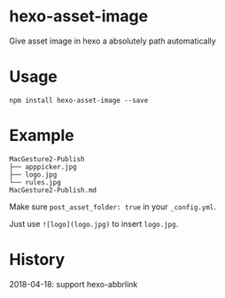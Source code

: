 # hexo-asset-image


Give asset image in hexo a absolutely path automatically

# Usage

```shell
npm install hexo-asset-image --save
```

# Example

```shell
MacGesture2-Publish
├── apppicker.jpg
├── logo.jpg
└── rules.jpg
MacGesture2-Publish.md
```

Make sure `post_asset_folder: true` in your `_config.yml`.

Just use `![logo](logo.jpg)` to insert `logo.jpg`.

# History

2018-04-18: support hexo-abbrlink
